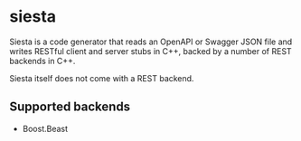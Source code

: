 # siesta
Siesta is a code generator that reads an OpenAPI or Swagger JSON file and writes RESTful client and server stubs in C++, backed by a number of REST backends in C++.

Siesta itself does not come with a REST backend.

## Supported backends
- Boost.Beast
